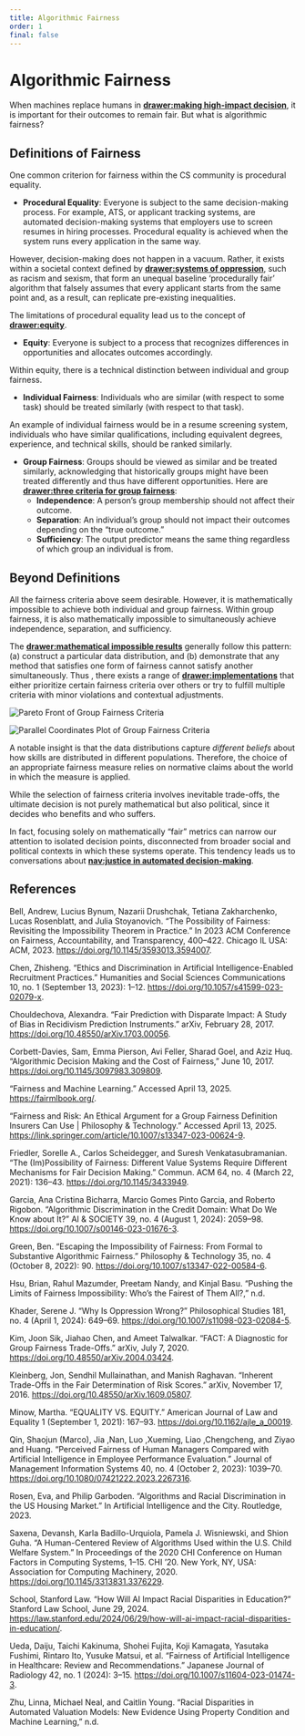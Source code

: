 ```yaml
---
title: Algorithmic Fairness
order: 1
final: false
---
```


# Algorithmic Fairness

When machines replace humans in **[drawer:making high-impact decision](high-impact-decision)**, it is important for their outcomes to remain fair. But what is algorithmic fairness?

## Definitions of Fairness

One common criterion for fairness within the CS community is procedural equality.

- **Procedural Equality**: Everyone is subject to the same decision-making process. For example, ATS, or applicant tracking systems, are automated decision-making systems that employers use to screen resumes in hiring processes. Procedural equality is achieved when the system runs every application in the same way.

However, decision-making does not happen in a vacuum. Rather, it exists within a societal context defined by **[drawer:systems of oppression](systems-of-oppression)**, such as racism and sexism, that form an unequal baseline ‘procedurally fair’ algorithm that falsely assumes that every applicant starts from the same point and, as a result, can replicate pre-existing inequalities.

The limitations of procedural equality lead us to the concept of **[drawer:equity](equity)**.

- **Equity**: Everyone is subject to a process that recognizes differences in opportunities and allocates outcomes accordingly.

Within equity, there is a technical distinction between individual and group fairness.

- **Individual Fairness**: Individuals who are similar (with respect to some task) should be treated similarly (with respect to that task).

An example of individual fairness would be in a resume screening system, individuals who have similar qualifications, including equivalent degrees, experience, and technical skills, should be ranked similarly.

- **Group Fairness**: Groups should be viewed as similar and be treated similarly, acknowledging that historically groups might have been treated differently and thus have different opportunities. Here are **[drawer:three criteria for group fairness](three-criteria)**:
  - **Independence**: A person’s group membership should not affect their outcome.
  - **Separation**: An individual’s group should not impact their outcomes depending on the “true outcome.”
  - **Sufficiency**: The output predictor means the same thing regardless of which group an individual is from.

## Beyond Definitions

All the fairness criteria above seem desirable. However, it is mathematically impossible to achieve both individual and group fairness. Within group fairness, it is also mathematically impossible to simultaneously achieve independence, separation, and sufficiency.

The **[drawer:mathematical impossible results](mathematical-impossibility)** generally follow this pattern: (a) construct a particular data distribution, and (b) demonstrate that any method that satisfies one form of fairness cannot satisfy another simultaneously. Thus , there exists a range of **[drawer:implementations](implementations)** that either prioritize certain fairness criteria over others or try to fulfill multiple criteria with minor violations and contextual adjustments.

![Pareto Front of Group Fairness Criteria](/srch-s25/public/assets/primer-photos/fairness1.png)

![Parallel Coordinates Plot of Group Fairness Criteria](/srch-s25/public/assets/primer-photos/fairness2.png)

A notable insight is that the data distributions capture _different beliefs_ about how skills are distributed in different populations. Therefore, the choice of an appropriate fairness measure relies on normative claims about the world in which the measure is applied.

While the selection of fairness criteria involves inevitable trade-offs, the ultimate decision is not purely mathematical but also political, since it decides who benefits and who suffers.

In fact, focusing solely on mathematically “fair” metrics can narrow our attention to isolated decision points, disconnected from broader social and political contexts in which these systems operate. This tendency leads us to conversations about **[nav:justice in automated decision-making](automatedDecisionMaking/justice)**.

## References

Bell, Andrew, Lucius Bynum, Nazarii Drushchak, Tetiana Zakharchenko, Lucas Rosenblatt, and Julia Stoyanovich. “The Possibility of Fairness: Revisiting the Impossibility Theorem in Practice.” In 2023 ACM Conference on Fairness, Accountability, and Transparency, 400–422. Chicago IL USA: ACM, 2023. https://doi.org/10.1145/3593013.3594007.

Chen, Zhisheng. “Ethics and Discrimination in Artificial Intelligence-Enabled Recruitment Practices.” Humanities and Social Sciences Communications 10, no. 1 (September 13, 2023): 1–12. https://doi.org/10.1057/s41599-023-02079-x.

Chouldechova, Alexandra. “Fair Prediction with Disparate Impact: A Study of Bias in Recidivism Prediction Instruments.” arXiv, February 28, 2017. https://doi.org/10.48550/arXiv.1703.00056.

Corbett-Davies, Sam, Emma Pierson, Avi Feller, Sharad Goel, and Aziz Huq. “Algorithmic Decision Making and the Cost of Fairness,” June 10, 2017. https://doi.org/10.1145/3097983.309809.

“Fairness and Machine Learning.” Accessed April 13, 2025. https://fairmlbook.org/.

“Fairness and Risk: An Ethical Argument for a Group Fairness Definition Insurers Can Use | Philosophy & Technology.” Accessed April 13, 2025. https://link.springer.com/article/10.1007/s13347-023-00624-9.

Friedler, Sorelle A., Carlos Scheidegger, and Suresh Venkatasubramanian. “The (Im)Possibility of Fairness: Different Value Systems Require Different Mechanisms for Fair Decision Making.” Commun. ACM 64, no. 4 (March 22, 2021): 136–43. https://doi.org/10.1145/3433949.

Garcia, Ana Cristina Bicharra, Marcio Gomes Pinto Garcia, and Roberto Rigobon. “Algorithmic Discrimination in the Credit Domain: What Do We Know about It?” AI & SOCIETY 39, no. 4 (August 1, 2024): 2059–98. https://doi.org/10.1007/s00146-023-01676-3.

Green, Ben. “Escaping the Impossibility of Fairness: From Formal to Substantive Algorithmic Fairness.” Philosophy & Technology 35, no. 4 (October 8, 2022): 90. https://doi.org/10.1007/s13347-022-00584-6.

Hsu, Brian, Rahul Mazumder, Preetam Nandy, and Kinjal Basu. “Pushing the Limits of Fairness Impossibility: Who’s the Fairest of Them All?,” n.d.

Khader, Serene J. “Why Is Oppression Wrong?” Philosophical Studies 181, no. 4 (April 1, 2024): 649–69. https://doi.org/10.1007/s11098-023-02084-5.

Kim, Joon Sik, Jiahao Chen, and Ameet Talwalkar. “FACT: A Diagnostic for Group Fairness Trade-Offs.” arXiv, July 7, 2020. https://doi.org/10.48550/arXiv.2004.03424.

Kleinberg, Jon, Sendhil Mullainathan, and Manish Raghavan. “Inherent Trade-Offs in the Fair Determination of Risk Scores.” arXiv, November 17, 2016. https://doi.org/10.48550/arXiv.1609.05807.

Minow, Martha. “EQUALITY VS. EQUITY.” American Journal of Law and Equality 1 (September 1, 2021): 167–93. https://doi.org/10.1162/ajle_a_00019.

Qin, Shaojun (Marco), Jia ,Nan, Luo ,Xueming, Liao ,Chengcheng, and Ziyao and Huang. “Perceived Fairness of Human Managers Compared with Artificial Intelligence in Employee Performance Evaluation.” Journal of Management Information Systems 40, no. 4 (October 2, 2023): 1039–70. https://doi.org/10.1080/07421222.2023.2267316.

Rosen, Eva, and Philip Garboden. “Algorithms and Racial Discrimination in the US Housing Market.” In Artificial Intelligence and the City. Routledge, 2023.

Saxena, Devansh, Karla Badillo-Urquiola, Pamela J. Wisniewski, and Shion Guha. “A Human-Centered Review of Algorithms Used within the U.S. Child Welfare System.” In Proceedings of the 2020 CHI Conference on Human Factors in Computing Systems, 1–15. CHI ’20. New York, NY, USA: Association for Computing Machinery, 2020. https://doi.org/10.1145/3313831.3376229.

School, Stanford Law. “How Will AI Impact Racial Disparities in Education?” Stanford Law School, June 29, 2024. https://law.stanford.edu/2024/06/29/how-will-ai-impact-racial-disparities-in-education/.

Ueda, Daiju, Taichi Kakinuma, Shohei Fujita, Koji Kamagata, Yasutaka Fushimi, Rintaro Ito, Yusuke Matsui, et al. “Fairness of Artificial Intelligence in Healthcare: Review and Recommendations.” Japanese Journal of Radiology 42, no. 1 (2024): 3–15. https://doi.org/10.1007/s11604-023-01474-3.

Zhu, Linna, Michael Neal, and Caitlin Young. “Racial Disparities in Automated Valuation Models: New Evidence Using Property Condition and Machine Learning,” n.d.
